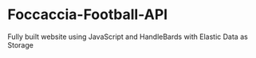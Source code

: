 # Foccaccia-Football-API
Fully built website using JavaScript and HandleBards with Elastic Data as Storage
